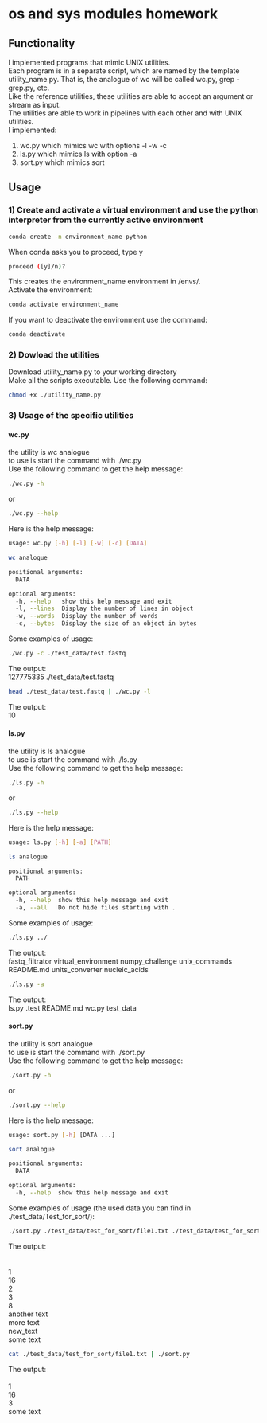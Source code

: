 # os and sys modules homework
## Functionality
I implemented programs that mimic UNIX utilities. <br>
Each program is in a separate script, which are named by the template utility_name.py. That is, the analogue of wc will be called wc.py, grep - grep.py, etc.<br>
Like the reference utilities, these utilities are able to accept an argument or stream as input.<br>
The utilities are able to work in pipelines with each other and with UNIX utilities.<br>
I implemented: <br>
1) wc.py which mimics wc with options -l -w -c <br>
2) ls.py which mimics ls with option -a <br>
3) sort.py which mimics sort <br>

## Usage
### 1) Create and activate a virtual environment and use the python interpreter from the currently active environment
```bash
conda create -n environment_name python
```
When conda asks you to proceed, type y
```bash
proceed ([y]/n)?
```
This creates the environment_name environment in /envs/.<br>
Activate the environment:
```bash
conda activate environment_name
```
If you want to deactivate the environment use the command:
```bash
conda deactivate
```
### 2) Dowload the utilities
Download utility_name.py to your working directory<br>
Make all the scripts executable. Use the following command:
```bash
chmod +x ./utility_name.py
```
### 3) Usage of the specific utilities
#### wc.py
the utility is wc analogue <br>
to use is start the command with ./wc.py <br>
Use the following command to get the help message:
```bash
./wc.py -h
```
or 
```bash
./wc.py --help
```
Here is the help message:
```bash
usage: wc.py [-h] [-l] [-w] [-c] [DATA]

wc analogue

positional arguments:
  DATA

optional arguments:
  -h, --help   show this help message and exit
  -l, --lines  Display the number of lines in object
  -w, --words  Display the number of words
  -c, --bytes  Display the size of an object in bytes
```
Some examples of usage:
```bash
./wc.py -c ./test_data/test.fastq
```
The output:<br>
127775335 ./test_data/test.fastq
```bash
head ./test_data/test.fastq | ./wc.py -l
```
The output:<br>
10
#### ls.py
the utility is ls analogue <br>
to use is start the command with ./ls.py <br>
Use the following command to get the help message:
```bash
./ls.py -h
```
or
```bash
./ls.py --help
```
Here is the help message:
```bash
usage: ls.py [-h] [-a] [PATH]

ls analogue

positional arguments:
  PATH

optional arguments:
  -h, --help  show this help message and exit
  -a, --all   Do not hide files starting with .
```
Some examples of usage:
```bash
./ls.py ../
```
The output:<br>
fastq_filtrator virtual_environment numpy_challenge unix_commands README.md units_converter nucleic_acids
```bash
./ls.py -a
```
The output:<br>
ls.py .test README.md wc.py test_data
#### sort.py
the utility is sort analogue <br>
to use is start the command with ./sort.py <br>
Use the following command to get the help message:
```bash
./sort.py -h
```
or
```bash
./sort.py --help
```
Here is the help message:
```bash
usage: sort.py [-h] [DATA ...]

sort analogue

positional arguments:
  DATA

optional arguments:
  -h, --help  show this help message and exit
```
Some examples of usage (the used data you can find in ./test_data/Test_for_sort/):
```bash
./sort.py ./test_data/test_for_sort/file1.txt ./test_data/test_for_sort/file2.txt ./test_data/test_for_sort/new_file.txt
```
The output:<br>
<br>
<br>
1<br>
16<br>
2<br>
3<br>
8<br>
another text<br>
more text<br>
new_text<br>
some text<br>
```bash
cat ./test_data/test_for_sort/file1.txt | ./sort.py
```
The output:<br>
<br>
1<br>
16<br>
3<br>
some text<br>

